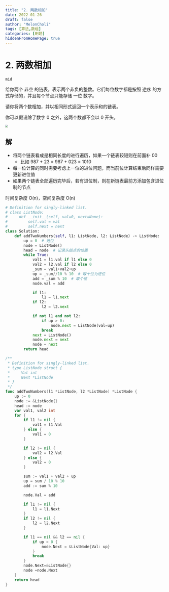 ```yaml
---
title: "2. 两数相加"
date: 2022-01-26
draft: false
author: "MelonCholi"
tags: [算法,数组]
categories: [刷题]
hiddenFromHomePage: true
---
```


# 2. 两数相加

`mid`

给你两个 非空 的链表，表示两个非负的整数。它们每位数字都是按照 逆序 的方式存储的，并且每个节点只能存储 一位 数字。

请你将两个数相加，并以相同形式返回一个表示和的链表。

你可以假设除了数字 0 之外，这两个数都不会以 0 开头。

<img src="https://markdown-1303167219.cos.ap-shanghai.myqcloud.com/addtwonumber1.jpg" style="zoom:50%;" />

## 解

- 将两个链表看成是相同长度的进行遍历，如果一个链表较短则在前面补 00
    - 比如 987 + 23 = 987 + 023 = 1010
- 每一位计算的同时需要考虑上一位的进位问题，而当前位计算结束后同样需要更新进位值
- 如果两个链表全部遍历完毕后，若有进位制，则在新链表最前方添加包含进位制的节点

时间复杂度 O(n)，空间复杂度 O(n)

```python
# Definition for singly-linked list.
# class ListNode:
#     def __init__(self, val=0, next=None):
#         self.val = val
#         self.next = next
class Solution:
    def addTwoNumbers(self, l1: ListNode, l2: ListNode) -> ListNode:
        up = 0  # 进位
        node = ListNode()
        head = node  # 记录头结点的位置
        while True:
            val1 = l1.val if l1 else 0
            val2 = l2.val if l2 else 0
            _sum = val1+val2+up
            up = _sum//10 % 10  # 取十位为进位
            add = _sum % 10  # 取个位
            node.val = add

            if l1:
                l1 = l1.next
            if l2:
                l2 = l2.next

            if not l1 and not l2:
                if up > 0:
                    node.next = ListNode(val=up)
                break
            next = ListNode()
            node.next = next
            node = next
        return head
```

```go
/**
 * Definition for singly-linked list.
 * type ListNode struct {
 *     Val int
 *     Next *ListNode
 * }
 */
func addTwoNumbers(l1 *ListNode, l2 *ListNode) *ListNode {
    up := 0
	node := &ListNode{}
	head := node
	var val1, val2 int
	for {
		if l1 != nil {
			val1 = l1.Val
		} else {
			val1 = 0
		}

		if l2 != nil {
			val2 = l2.Val
		} else {
			val2 = 0
		}

		sum := val1 + val2 + up
		up = sum / 10 % 10
		add := sum % 10

		node.Val = add

		if l1 != nil {
			l1 = l1.Next
		}
		if l2 != nil {
			l2 = l2.Next
		}

		if l1 == nil && l2 == nil {
			if up > 0 {
				node.Next = &ListNode{Val: up}
			}
			break
		}
        node.Next=&ListNode{}
        node =node.Next
	}
	return head
}
```

